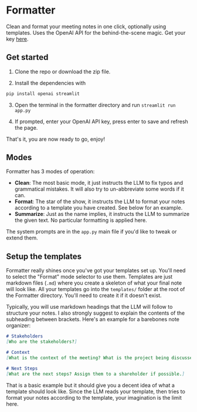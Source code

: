 # Formatter

Clean and format your meeting notes in one click, optionally using templates.
Uses the OpenAI API for the behind-the-scene magic. Get your key [here](https://platform.openai.com/api-keys).

## Get started

1. Clone the repo or download the zip file.

2. Install the dependencies with

```python
pip install openai streamlit
```

3. Open the terminal in the formatter directory and run `streamlit run app.py`

4. If prompted, enter your OpenAI API key, press enter to save and refresh the page.

That's it, you are now ready to go, enjoy!

## Modes

Formatter has 3 modes of operation:
- **Clean**: The most basic mode, it just instructs the LLM to fix typos and grammatical mistakes. It will also try to un-abbreviate some words if it can.
- **Format**: The star of the show, it instructs the LLM to format your notes according to a template you have created. See below for an example.
- **Summarize**: Just as the name implies, it instructs the LLM to summarize the given text. No particular formatting is applied here.

The system prompts are in the `app.py` main file if you'd like to tweak or extend them.

## Setup the templates

Formatter really shines once you've got your templates set up. You'll need to select the "Format" mode selector to use them.
Templates are just markdown files (`.md`) where you create a skeleton of what your final note will look like. All your templates go into the `templates/` folder at the root of the Formatter directory. You'll need to create it if it doesn't exist.

Typically, you will use markdown headings that the LLM will follow to structure your notes. I also strongly suggest to explain the contents of the subheading between brackets. Here's an example for a barebones note organizer:

```markdown
# Stakeholders
[Who are the stakeholders?]

# Context
[What is the context of the meeting? What is the project being discussed? Put all the miscellaneous information here.]

# Next Steps
[What are the next steps? Assign them to a shareholder if possible.]
```

That is a basic example but it should give you a decent idea of what a template should look like. Since the LLM reads your template, then tries to format your notes according to the template, your imagination is the limit here.